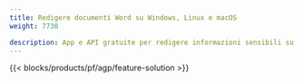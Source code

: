 ```yaml
---
title: Redigere documenti Word su Windows, Linux e macOS 
weight: 7730

description: App e API gratuite per redigere informazioni sensibili su file DOC, DOCX e ODT
---
```


{{< blocks/products/pf/agp/feature-solution >}} 

